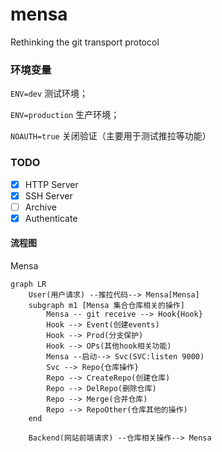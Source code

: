 # mensa

Rethinking the git transport protocol

### 环境变量

`ENV=dev` 测试环境；

`ENV=production` 生产环境；

`NOAUTH=true` 关闭验证（主要用于测试推拉等功能）

### TODO

- [x] HTTP Server
- [x] SSH Server
- [ ] Archive
- [x] Authenticate

#### 流程图

Mensa

```mermaid
graph LR
    User(用户请求) --推拉代码--> Mensa[Mensa]
    subgraph m1 [Mensa 集合仓库相关的操作]
        Mensa -- git receive --> Hook{Hook}
        Hook --> Event(创建events)
        Hook --> Prod(分支保护)
        Hook --> OPs(其他hook相关功能)
        Mensa --启动--> Svc(SVC:listen 9000)
        Svc --> Repo{仓库操作}
        Repo --> CreateRepo(创建仓库)
        Repo --> DelRepo(删除仓库)
        Repo --> Merge(合并仓库)
        Repo --> RepoOther(仓库其他的操作)
    end

    Backend(网站前端请求) --仓库相关操作--> Mensa

```

